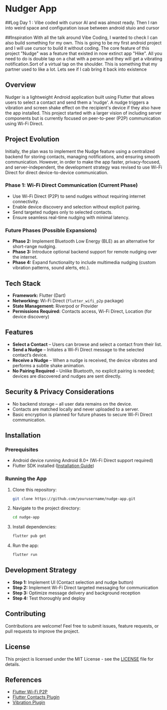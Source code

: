 # Nudger App

##Log
Day 1 : Vibe coded with cursor AI and was almost ready. Then I ran into weird space and configuration issue between android stuio and cursor

##Inspiration
With all the talk around Vibe Coding, I wanted to check I can also build something for my own. This is going to be my first android project and I will use cursor to build it without coding. The core feature of this project "Nudge" was a feature that existed in now extinct app "Hike". All you need to do is double tap on a chat with a person and they will get a vibrating notification.Sort of a virtual tap on the shoulder. This is something that my partner used to like a lot. Lets see if I cab bring it back into existence

## Overview
Nudger is a lightweight Android application built using Flutter that allows users to select a contact and send them a 'nudge'. A nudge triggers a vibration and screen shake effect on the recipient's device if they also have the app installed. This project started with a larger vision of including server components but is currently focused on peer-to-peer (P2P) communication using Wi-Fi Direct.

## Project Evolution
Initially, the plan was to implement the Nudge feature using a centralized backend for storing contacts, managing notifications, and ensuring smooth communication. However, in order to make the app faster, privacy-focused, and server-independent, the development strategy was revised to use Wi-Fi Direct for direct device-to-device communication.

### **Phase 1: Wi-Fi Direct Communication (Current Phase)**
- Use Wi-Fi Direct (P2P) to send nudges without requiring internet connectivity.
- Enable device discovery and selection without explicit pairing.
- Send targeted nudges only to selected contacts.
- Ensure seamless real-time nudging with minimal latency.

### **Future Phases (Possible Expansions)**
- **Phase 2:** Implement Bluetooth Low Energy (BLE) as an alternative for short-range nudging.
- **Phase 3:** Introduce optional backend support for remote nudging over the internet.
- **Phase 4:** Expand functionality to include multimedia nudging (custom vibration patterns, sound alerts, etc.).

## Tech Stack
- **Framework:** Flutter (Dart)
- **Networking:** Wi-Fi Direct (`flutter_wifi_p2p` package)
- **State Management:** Riverpod or Provider
- **Permissions Required:** Contacts access, Wi-Fi Direct, Location (for device discovery)

## Features
- **Select a Contact** – Users can browse and select a contact from their list.
- **Send a Nudge** – Initiates a Wi-Fi Direct message to the selected contact’s device.
- **Receive a Nudge** – When a nudge is received, the device vibrates and performs a subtle shake animation.
- **No Pairing Required** – Unlike Bluetooth, no explicit pairing is needed; devices are discovered and nudges are sent directly.

## Security & Privacy Considerations
- No backend storage – all user data remains on the device.
- Contacts are matched locally and never uploaded to a server.
- Basic encryption is planned for future phases to secure Wi-Fi Direct communication.

## Installation
### Prerequisites
- Android device running Android 8.0+ (Wi-Fi Direct support required)
- Flutter SDK installed ([Installation Guide](https://flutter.dev/docs/get-started/install))

### Running the App
1. Clone this repository:
   ```sh
   git clone https://github.com/yourusername/nudge-app.git
   ```
2. Navigate to the project directory:
   ```sh
   cd nudge-app
   ```
3. Install dependencies:
   ```sh
   flutter pub get
   ```
4. Run the app:
   ```sh
   flutter run
   ```

## Development Strategy
- **Step 1:** Implement UI (Contact selection and nudge button)
- **Step 2:** Implement Wi-Fi Direct targeted messaging for communication
- **Step 3:** Optimize message delivery and background reception
- **Step 4:** Test thoroughly and deploy

## Contributing
Contributions are welcome! Feel free to submit issues, feature requests, or pull requests to improve the project.

## License
This project is licensed under the MIT License - see the [LICENSE](LICENSE) file for details.

## References
- [Flutter Wi-Fi P2P](https://pub.dev/packages/flutter_wifi_p2p)
- [Flutter Contacts Plugin](https://pub.dev/packages/contacts_service)
- [Vibration Plugin](https://pub.dev/packages/vibration)

